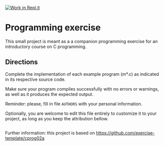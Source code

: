 [![Work in Repl.it](https://classroom.github.com/assets/work-in-replit-14baed9a392b3a25080506f3b7b6d57f295ec2978f6f33ec97e36a161684cbe9.svg)](https://classroom.github.com/online_ide?assignment_repo_id=2869015&assignment_repo_type=AssignmentRepo)
# Programming exercise

 This small project is meant as a  a companion programming exercise for 
 an introductory course on C programming.
 

## Directions

 Complete the implementation of each example program (m*.c) as indicated
 in its respective source code. 

 Make sure your program compiles successfully with no errors or warnings,
 as well as it produces the expected output.
 
 Reminder: please, fill in file `AUTHORS` with your personal information.

 Optionally, you are welcome to edit this file entirely to customize it 
 to your project, as long as you keep the attribution bellow.

##

 Further information: this project is based on
 https://github.com/exercise-template/cprog02a

